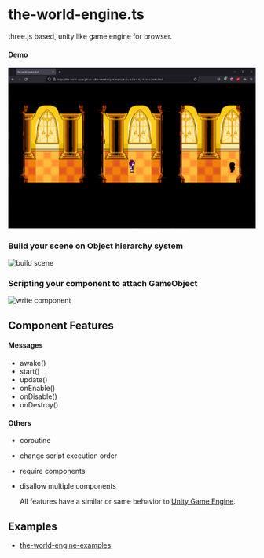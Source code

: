 # the-world-engine.ts
 three.js based, unity like game engine for browser.

#### [Demo](https://the-world-space.github.io/the-world-engine-examples/build/sans-fight-room/index.html)

![sans-fight-room](doc/sans-fight-room.png)

### Build your scene on Object hierarchy system

![build scene](doc/build_scene.gif)

### Scripting your component to attach GameObject
![write component](doc/write_component.gif)

## Component Features
#### Messages
- awake()
- start()
- update()
- onEnable()
- onDisable()
- onDestroy()

#### Others
- coroutine
- change script execution order
- require components
- disallow multiple components
  
  All features have a similar or same behavior to [Unity Game Engine](https://docs.unity3d.com/ScriptReference/MonoBehaviour.html).

## Examples
- [the-world-engine-examples](https://github.com/The-World-Space/the-world-engine-examples)
